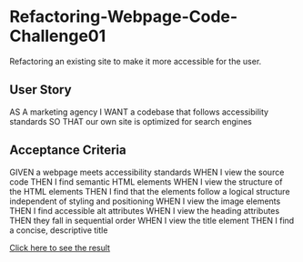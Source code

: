 # Refactoring-Webpage-Code-Challenge01
Refactoring an existing site to make it more accessible for the user.

## User Story
AS A marketing agency
I WANT a codebase that follows accessibility standards
SO THAT our own site is optimized for search engines

## Acceptance Criteria

GIVEN a webpage meets accessibility standards
WHEN I view the source code
THEN I find semantic HTML elements
WHEN I view the structure of the HTML elements
THEN I find that the elements follow a logical structure independent of styling and positioning
WHEN I view the image elements
THEN I find accessible alt attributes
WHEN I view the heading attributes
THEN they fall in sequential order
WHEN I view the title element
THEN I find a concise, descriptive title

[Click here to see the result](https://makaelaking.github.io/Refactoring-Webpage-Code-Challenge01/)


